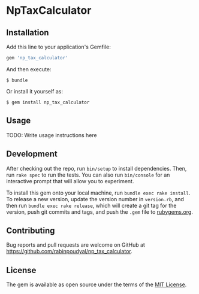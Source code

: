 # NpTaxCalculator

## Installation

Add this line to your application's Gemfile:

```ruby
gem 'np_tax_calculator'
```

And then execute:

    $ bundle

Or install it yourself as:

    $ gem install np_tax_calculator

## Usage

TODO: Write usage instructions here

## Development

After checking out the repo, run `bin/setup` to install dependencies. Then, run `rake spec` to run the tests. You can also run `bin/console` for an interactive prompt that will allow you to experiment.

To install this gem onto your local machine, run `bundle exec rake install`. To release a new version, update the version number in `version.rb`, and then run `bundle exec rake release`, which will create a git tag for the version, push git commits and tags, and push the `.gem` file to [rubygems.org](https://rubygems.org).

## Contributing

Bug reports and pull requests are welcome on GitHub at https://github.com/rabinpoudyal/np_tax_calculator.

## License

The gem is available as open source under the terms of the [MIT License](https://opensource.org/licenses/MIT).
